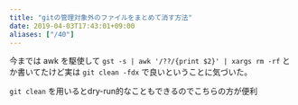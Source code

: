 ```yaml
---
title: "gitの管理対象外のファイルをまとめて消す方法"
date: 2019-04-03T17:43:01+09:00
aliases: ["/40"]
---
```


今までは awk を駆使して `gst -s | awk '/??/{print $2}' | xargs rm -rf` とか書いてたけど実は `git clean -fdx` で良いということに気づいた。

`git clean` を用いるとdry-run的なこともできるのでこちらの方が便利

